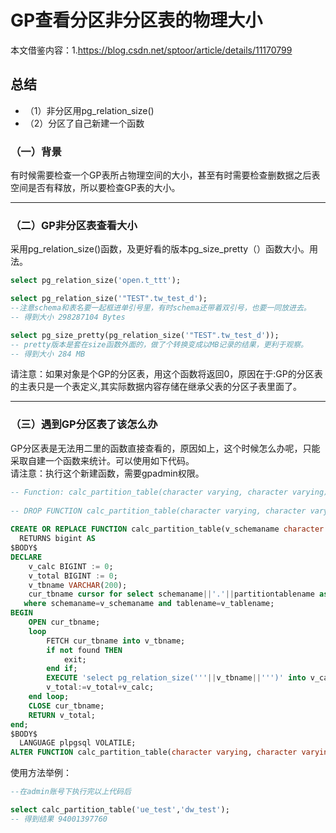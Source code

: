 #  GP查看分区非分区表的物理大小
本文借鉴内容：1.https://blog.csdn.net/sptoor/article/details/11170799

## 总结
+ （1）非分区用pg_relation_size()
+ （2）分区了自己新建一个函数


### （一）背景
有时候需要检查一个GP表所占物理空间的大小，甚至有时需要检查删数据之后表空间是否有释放，所以要检查GP表的大小。

***
### （二）GP非分区表查看大小
采用pg_relation_size()函数，及更好看的版本pg_size_pretty（）函数大小。用法。
```sql
select pg_relation_size('open.t_ttt');

select pg_relation_size('"TEST".tw_test_d');
--注意schema和表名要一起框进单引号里，有时schema还带着双引号，也要一同放进去。
-- 得到大小 298287104 Bytes

select pg_size_pretty(pg_relation_size('"TEST".tw_test_d'));
-- pretty版本是套在size函数外面的，做了个转换变成以MB记录的结果，更利于观察。
-- 得到大小 284 MB
```
请注意：如果对象是个GP的分区表，用这个函数将返回0，原因在于:GP的分区表的主表只是一个表定义,其实际数据内容存储在继承父表的分区子表里面了。

***
### （三）遇到GP分区表了该怎么办
GP分区表是无法用二里的函数直接查看的，原因如上，这个时候怎么办呢，只能采取自建一个函数来统计。可以使用如下代码。   
请注意：执行这个新建函数，需要gpadmin权限。
```sql
-- Function: calc_partition_table(character varying, character varying)
 
-- DROP FUNCTION calc_partition_table(character varying, character varying);
 
CREATE OR REPLACE FUNCTION calc_partition_table(v_schemaname character varying, v_tablename character varying)
  RETURNS bigint AS
$BODY$
DECLARE
    v_calc BIGINT := 0;
    v_total BIGINT := 0;
    v_tbname VARCHAR(200);
    cur_tbname cursor for select schemaname||'.'||partitiontablename as tb from pg_partitions
   where schemaname=v_schemaname and tablename=v_tablename;
BEGIN
    OPEN cur_tbname;
    loop
        FETCH cur_tbname into v_tbname;
        if not found THEN
            exit;
        end if;
        EXECUTE 'select pg_relation_size('''||v_tbname||''')' into v_calc;
        v_total:=v_total+v_calc;        
    end loop;
    CLOSE cur_tbname;
    RETURN v_total;
end;
$BODY$
  LANGUAGE plpgsql VOLATILE;
ALTER FUNCTION calc_partition_table(character varying, character varying) OWNER TO gpadmin;
```
   
使用方法举例：
```sql
--在admin账号下执行完以上代码后

select calc_partition_table('ue_test','dw_test');
-- 得到结果 94001397760
```
